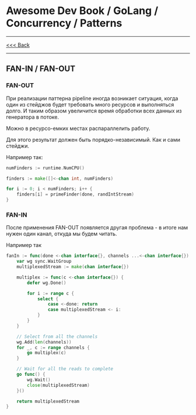 # Awesome Dev Book / GoLang / Concurrency / Patterns

---

[<<< Back](PATTERNS.md)

---

## FAN-IN / FAN-OUT

### FAN-OUT

При реализации паттерна pipeline иногда возникает ситуация, когда один из стейджов будет требовать много ресурсов и выполняться долго. И таким
образом увеличится время обработки всех данных из генератора в потоке.

Можно в ресурсо-емких местах распараллелить работу.

Для этого результат должен быть порядко-независимый. Как и сами стейджи.

Например так:

```go
numFinders := runtime.NumCPU()

finders := make([]<-chan int, numFinders)

for i := 0; i < numFinders; i++ {
    finders[i] = primeFinder(done, randIntStream)
}
```

### FAN-IN

После применения FAN-OUT появляется другая проблема - в итоге нам нужен один канал, откуда мы будем читать.

Например так

```go
fanIn := func(done <-chan interface{}, channels ...<-chan interface{}) <-chan interface{} {
    var wg sync.WaitGroup
    multiplexedStream := make(chan interface{})

    multiplex := func(c <-chan interface{}) {
        defer wg.Done()

        for i := range c {
            select {
                case <-done: return
                case multiplexedStream <- i:
            }
        }
    }

    // Select from all the channels
    wg.Add(len(channels))
    for _, c := range channels {
        go multiplex(c)
    }

    // Wait for all the reads to complete
    go func() {
        wg.Wait()
        close(multiplexedStream)
    }()

    return multiplexedStream
}
```

